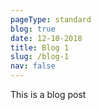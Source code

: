 ```yaml
---
pageType: standard
blog: true
date: 12-10-2018
title: Blog 1
slug: /blog-1
nav: false
---
```

This is a blog post
